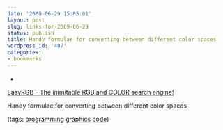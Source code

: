 ```yaml
---
date: '2009-06-29 15:05:01'
layout: post
slug: links-for-2009-06-29
status: publish
title: Handy formulae for converting between different color spaces
wordpress_id: '407'
categories:
- bookmarks
---
```


  *


[EasyRGB - The inimitable RGB and COLOR search engine!](http://www.easyrgb.com/index.php?X=MATH)


Handy formulae for converting between different color spaces


(tags: [programming](http://delicious.com/eob/programming) [graphics](http://delicious.com/eob/graphics) [code](http://delicious.com/eob/code))




